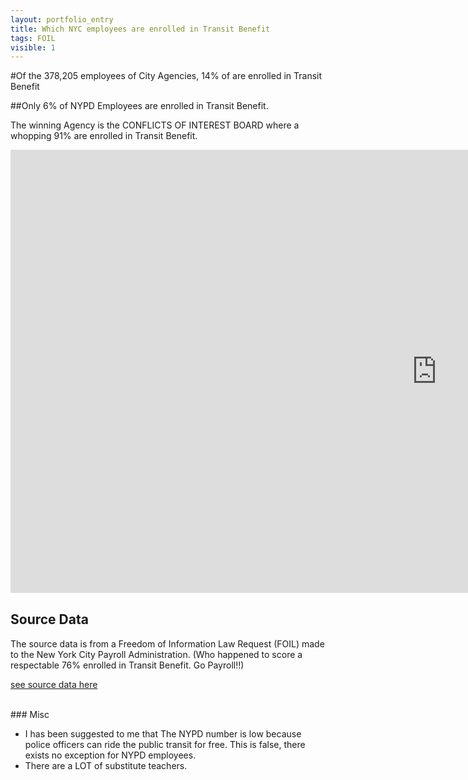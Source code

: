 ```yaml
---
layout: portfolio_entry
title: Which NYC employees are enrolled in Transit Benefit
tags: FOIL
visible: 1
---
```


#Of the 378,205 employees of City Agencies, 14% of are enrolled in Transit Benefit

##Only 6% of NYPD Employees are enrolled in Transit Benefit.

The winning Agency is the CONFLICTS OF INTEREST BOARD where a whopping 91% are enrolled in Transit Benefit.

<iframe width="1363" height="709.4924999999998" seamless frameborder="0" scrolling="no" src="https://docs.google.com/spreadsheets/d/1NM1Hn8ff7P2CqfYcLcpbDpL7jqV8lgLI5QQnsCE4hG4/pubchart?oid=1301433652&amp;format=interactive"></iframe>


<br>

## Source Data

The source data is from a Freedom of Information Law Request (FOIL) made to the New York City Payroll Administration. (Who happened to score a respectable 76% enrolled in Transit Benefit. Go Payroll!!)

[see source data here](https://github.com/Bellspringsteen/other.nyc/blob/master/NYCGOV/Payroll/NYCPayrollTransitBennefitEnrollment/NYCPayrollTransitBennefitEnrollment_Data.csv)

<br> 
### Misc

* I has been suggested to me that The NYPD number is low because police officers can ride the public transit for free. This is false, there exists no exception for NYPD employees. 
* There are a LOT of substitute teachers. 

